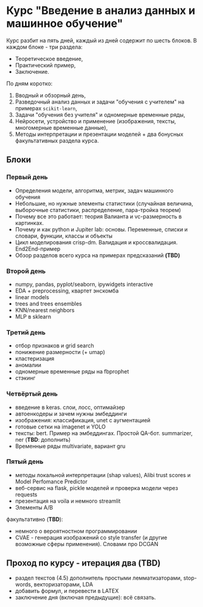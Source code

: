 # Курс "Введение в анализ данных и машинное обучение"

Курс разбит на пять дней, каждый из дней содержит по шесть блоков. В каждом блоке - три раздела:
- Теоретическое введение,
- Практический пример,
- Заключение.

По дням коротко:
1. Вводный и обзорный день,
2. Разведочный анализ данных и задачи "обучения с учителем" на примерах `scikit-learn`,
3. Задачи "обучения без учителя" и одномерные временные ряды,
4. Нейросети, устройство и применение (изображения, тексты, многомерные временные данные),
5. Методы интерпретации и презентации моделей + два бонусных факультативных раздела курса.

## Блоки
### Первый день
- Определения модели, алгоритма, метрик, задач машинного обучения
- Небольшие, но нужные элементы статистики (случайная величина, выборочные статистики, распределение, пара-тройка теорем)
- Почему все это работает: теория Валианта и vc-размерность в картинках.
- Почему и как python и Jupiter lab: основы. Переменные, списки и словари, функции, классы и объекты
- Цикл моделирования crisp-dm. Валидация и кроссвалидация. End2End-пример
- Обзор разделов всего курса на примерах предсказаний **(TBD)**

### Второй день
- numpy, pandas, pyplot/seaborn, ipywidgets interactive
- EDA + preprocessing, квартет энскомба
- linear models
- trees and trees ensembles
- KNN/nearest neighbors
- MLP в sklearn

### Третий день
- отбор признаков и grid search
- понижение размерности (+ umap)
- кластеризация
- аномалии
- одномерные временные ряды на fbprophet
- стэкинг

### Четвёртый день
- введение в keras. слои, лосс, оптимайзер
- автоенкодеры и зачем нужны эмбеддинги
- изображения: классификация, unet с аугментацией
- готовые сетки на imagenet и YOLO
- тексты: bert. Пример на эмбеддингах. Простой QA-бот. summarizer, ner (**TBD**: дополнить)
- Временные ряды multivariate, вариант gru

### Пятый день
- методы локальной интерпретации (shap values), Alibi trust scores и Model Perfomance Predictor
- веб-сервис на flask, pickle моделей и проверка модели через requests
- презентация на voila и немного streamlit
- Элементы A/B

факультативно (**TBD**):
- немного о вероятностном программировании
- CVAE - генерация изображений со style transfer (и другие возможные сферы применения). Словами про DCGAN

## Проход по курсу - итерация два (**TBD**)
- раздел текстов (4.5) дополнитель простыми лемматизаторами, stop-words, векторизаторами, LDA
- добавить формул, и перевести в LATEX
- заключение дня (включая предыдущие): всё связать.
